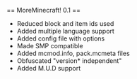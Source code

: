 == MoreMinecraft! 0.1 ==
* Reduced block and item ids used
* Added multiple language support
* Added config file with options
* Made SMP compatible
* Added mcmod.info, pack.mcmeta files
* Obfuscated "version* independent"
* Added M.U.D support